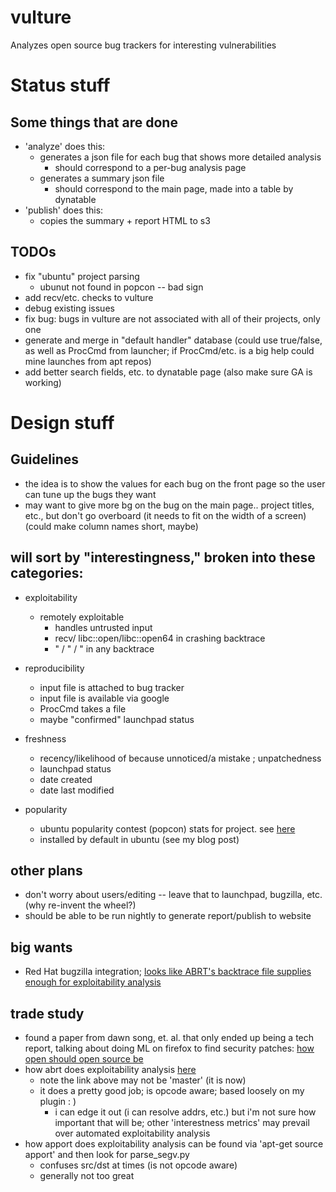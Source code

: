 vulture
=======

Analyzes open source bug trackers for interesting vulnerabilities

# Status stuff

## Some things that are done
- 'analyze' does this:
    - generates a json file for each bug that shows more detailed analysis 
        - should correspond to a per-bug analysis page
    - generates a summary json file 
        - should correspond to the main page, made into a table by dynatable
- 'publish' does this:
    - copies the summary + report HTML to s3

## TODOs
- fix "ubuntu" project parsing
    - ubunut not found in popcon -- bad sign
- add recv/etc. checks to vulture
- debug existing issues
- fix bug: bugs in vulture are not associated with all of their projects, only one
- generate and merge in "default handler" database (could use true/false, as well as ProcCmd from launcher; if ProcCmd/etc. is a big help could mine launches from apt repos)
- add better search fields, etc. to dynatable page (also make sure GA is working)

# Design stuff

## Guidelines
- the idea is to show the values for each bug on the front page so the user can tune up the bugs they want
- may want to give more bg on the bug on the main page.. project titles, etc., but don't go overboard (it needs to fit on the width of a screen) (could make column names short, maybe)

## will sort by "interestingness," broken into these categories:

- exploitability
    - remotely exploitable
        - handles untrusted input
        - recv/ libc::open/libc::open64 in crashing backtrace
        - " / " / " in any backtrace

- reproducibility
    - input file is attached to bug tracker
    - input file is available via google
    - ProcCmd takes a file
    - maybe "confirmed" launchpad status

- freshness
    - recency/likelihood of because unnoticed/a mistake ; unpatchedness
    - launchpad status
    - date created
    - date last modified

- popularity
    - ubuntu popularity contest (popcon) stats for project. see [here](http://popcon.ubuntu.com/)
    - installed by default in ubuntu (see my blog post)

## other plans
- don't worry about users/editing -- leave that to launchpad, bugzilla, etc. (why re-invent the wheel?)
- should be able to be run nightly to generate report/publish to website

## big wants
- Red Hat bugzilla integration; [looks like ABRT's backtrace file supplies enough for exploitability analysis](https://bugzilla.redhat.com/show_bug.cgi?id=1048457)


## trade study
- found a paper from dawn song, et. al. that only ended up being a tech report, talking about doing ML on firefox to find security patches: [how open should open source be](http://www.eecs.berkeley.edu/Pubs/TechRpts/2011/EECS-2011-98.html)
- how abrt does exploitability analysis [here](https://github.com/abrt/abrt/blob/1fe8dc16e855c7802ed57cd5b47a11235dc53b07/src/plugins/abrt-gdb-exploitable)
    - note the link above may not be 'master' (it is now)
    - it does a pretty good job; is opcode aware; based loosely on my plugin : )
        - i can edge it out (i can resolve addrs, etc.) but i'm not sure how important that will be; other 'interestness metrics' may prevail over automated exploitability analysis
- how apport does exploitability analysis can be found via 'apt-get source apport' and then look for parse\_segv.py
    - confuses src/dst at times (is not opcode aware)
    - generally not too great
